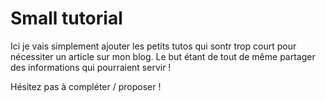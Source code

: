 # Small tutorial

Ici je vais simplement ajouter les petits tutos qui sontr trop court pour nécessiter un article sur mon blog.
Le but étant de tout de même partager des informations qui pourraient servir !

Hésitez pas à compléter / proposer !
